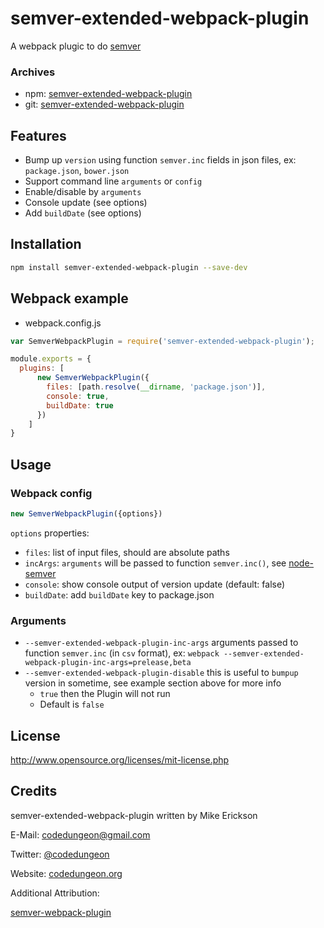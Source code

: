 # semver-extended-webpack-plugin
A webpack plugic to do [semver](http://semver.org)

### Archives
- npm: [semver-extended-webpack-plugin](https://www.npmjs.com/package/semver-extended-webpack-plugin)
- git: [semver-extended-webpack-plugin](https://github.com/mikeerickson/semver-extended-webpack-plugin)

## Features
- Bump up `version` using function `semver.inc` fields in json files, ex: `package.json`, `bower.json`
- Support command line `arguments` or `config`
- Enable/disable by `arguments`
- Console update (see options)
- Add `buildDate` (see options)

## Installation
```bash
npm install semver-extended-webpack-plugin --save-dev
```

## Webpack example
- webpack.config.js
``` javascript
var SemverWebpackPlugin = require('semver-extended-webpack-plugin');

module.exports = {
  plugins: [
      new SemverWebpackPlugin({
        files: [path.resolve(__dirname, 'package.json')],
        console: true,
        buildDate: true
      })
    ]
}
```



## Usage
### Webpack config
```javascript
new SemverWebpackPlugin({options})
```
`options` properties:
- `files`: list of input files, should are absolute paths
- `incArgs`: `arguments` will be passed to function `semver.inc()`, see [node-semver](https://github.com/npm/node-semver)
- `console`: show console output of version update (default: false)
- `buildDate`: add `buildDate` key to package.json

### Arguments
- `--semver-extended-webpack-plugin-inc-args` arguments passed to function `semver.inc` (in `csv` format), ex: `webpack --semver-extended-webpack-plugin-inc-args=prelease,beta`
- `--semver-extended-webpack-plugin-disable` this is useful to `bumpup` version in sometime, see example section above for more info
  - `true` then the Plugin will not run
  - Default is `false`

## License
http://www.opensource.org/licenses/mit-license.php

## Credits

semver-extended-webpack-plugin written by Mike Erickson

E-Mail: [codedungeon@gmail.com](mailto:codedungeon@gmail.com)

Twitter: [@codedungeon](http://twitter.com/codedungeon)

Website: [codedungeon.org](http://codedungeon.org)

Additional Attribution:

[semver-webpack-plugin](https://www.npmjs.com/package/semver-webpack-plugin)
